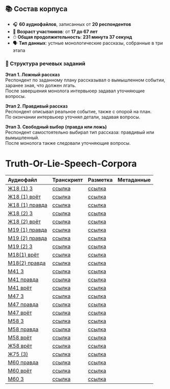 ## 📚 Состав корпуса

- 🎧 **60 аудиофайлов**, записанных от **20 респондентов**
- 👥 **Возраст участников**: от **17 до 67 лет**
- ⏱ **Общая продолжительность**: **231 минута 37 секунд**
- 🗣 **Тип данных**: устные монологические рассказы, собранные в три этапа

### 🔄 Структура речевых заданий

**Этап 1. Ложный рассказ**  
Респондент по заданному плану рассказывал о вымышленном событии, заранее зная, что должен лгать.  
После завершения монолога интервьюер задавал уточняющие вопросы.

**Этап 2. Правдивый рассказ**  
Респондент описывал реальное событие, также с опорой на план.  
По окончании интервьюер уточнял детали, задавая вопросы.

**Этап 3. Свободный выбор (правда или ложь)**  
Респондент самостоятельно выбирал тип рассказа: правдивый или вымышленный.  
После монолога также следовали уточняющие вопросы.

# Truth-Or-Lie-Speech-Corpora
| Аудиофайл | Транскрипт | Разметка | Метаданные |
|:----------|:-----------|:---------|:------------|
| [Ж18 (1) 3](./Audio/17-20/Ж18%20(1)%203.mp3) | [ссылка](https://github.com/polyamba/Truth-Or-Lie-Speech-Corpora/blob/main/Transcriptions/Ж18%20(1)%203.mp3.txt) | [ссылка](https://github.com/polyamba/Truth-Or-Lie-Speech-Corpora/blob/main/Annotation/Ж18%20(1)%203_Жилина_2.txt) |              |
| [Ж18 (1) врëт](https://github.com/polyamba/Truth-Or-Lie-Speech-Corpora/blob/main/Audio/17-20/Ж18%20(1)%20врëт.txt) | [ссылка](https://github.com/polyamba/Truth-Or-Lie-Speech-Corpora/blob/main/Transcriptions/Ж18%20(1)%20врёт.mp3.txt) | [ссылка](https://github.com/polyamba/Truth-Or-Lie-Speech-Corpora/blob/main/Annotation/Ж18%20(1)%20врëт.txt) |              |
| [Ж18 (1) правда](https://github.com/polyamba/Truth-Or-Lie-Speech-Corpora/blob/main/Audio/17-20/Ж18%20(1)%20правда.txt) | [ссылка](https://github.com/polyamba/Truth-Or-Lie-Speech-Corpora/blob/main/Transcriptions/Ж18%20(1)%20правда.mp3.txt) | [ссылка](https://github.com/polyamba/Truth-Or-Lie-Speech-Corpora/blob/main/Annotation/Ж18%20(1)%20правда_Жилина.txt) |              |
| [Ж18 (2) 3](https://github.com/polyamba/Truth-Or-Lie-Speech-Corpora/blob/main/Audio/17-20/Ж18%20(2)%203.mp3) | [ссылка](https://github.com/polyamba/Truth-Or-Lie-Speech-Corpora/blob/main/Transcriptions/Ж18%20(2)%203.mp3.txt) | [ссылка](https://github.com/polyamba/Truth-Or-Lie-Speech-Corpora/blob/main/Annotation/Ж18%20(2)%203.txt) |              |
| [Ж18 (2) врёт](https://github.com/polyamba/Truth-Or-Lie-Speech-Corpora/blob/main/Audio/17-20/Ж18%20(2)%20врёт.mp3) | [ссылка](https://github.com/polyamba/Truth-Or-Lie-Speech-Corpora/blob/main/Transcriptions/Ж18%20(2)%20врёт.mp3.txt) | [ссылка](https://github.com/polyamba/Truth-Or-Lie-Speech-Corpora/blob/main/Annotation/Ж18(2)%20врет.txt) |              |
| [М19 (1) правда](./Audio/17-20/М19%20(1)%20говорит%20правду.mp3) | [ссылка](https://github.com/polyamba/Truth-Or-Lie-Speech-Corpora/blob/main/Transcriptions/М19%20(1)%20говорит%20правду.mp3.txt) | [ссылка](https://github.com/polyamba/Truth-Or-Lie-Speech-Corpora/tree/main/Annotation) |              |
| [М19 (2) правда](./Audio/17-20/М19%20(2)%20говорит%20правду.mp3) | [ссылка](https://github.com/polyamba/Truth-Or-Lie-Speech-Corpora/blob/main/Transcriptions/М19%20(2)%20говорит%20правду.mp3.txt) | [ссылка](https://github.com/polyamba/Truth-Or-Lie-Speech-Corpora/blob/main/Annotation/М19_3.txt) |              |
| [М19 (2) 3](./Audio/17-20/М19%20(2)%203.mp3) | [ссылка](https://github.com/polyamba/Truth-Or-Lie-Speech-Corpora/blob/main/Transcriptions/М19%20(2)%203.mp3.txt) | [ссылка](https://github.com/polyamba/Truth-Or-Lie-Speech-Corpora/blob/main/Annotation/М19(2)3.txt) |              |
| [М18(1) врёт](./Audio/17-20/М18(1)%20врёт.mp3) | [ссылка](https://github.com/polyamba/Truth-Or-Lie-Speech-Corpora/blob/main/Transcriptions/М18(1)%20врёт.mp3.txt) | [ссылка](https://github.com/polyamba/Truth-Or-Lie-Speech-Corpora/blob/main/Annotation/М18(1)_врёт.txt) |              |
| [М18(2) правда](./Audio/17-20/М18(2)%20правда.mp3) | [ссылка](https://github.com/polyamba/Truth-Or-Lie-Speech-Corpora/blob/main/Transcriptions/М18(2)%20правда.mp3.txt) | [ссылка](https://github.com/polyamba/Truth-Or-Lie-Speech-Corpora/blob/main/Annotation/М18(2)_правда.txt) |              |
| [М41 3](./Audio/41-55/М41%203.mp3) | [ссылка](https://github.com/polyamba/Truth-Or-Lie-Speech-Corpora/blob/main/Transcriptions/М41%203.mp3.txt) | [ссылка](https://github.com/polyamba/Truth-Or-Lie-Speech-Corpora/blob/main/Annotation/M41%203.xlsx) |              |
| [М41 правда](./Audio/41-55/М41%20говорит%20правду.mp3) | [ссылка](https://github.com/polyamba/Truth-Or-Lie-Speech-Corpora/blob/main/Transcriptions/М41%20говорит%20правду.mp3.txt) | [ссылка](https://github.com/polyamba/Truth-Or-Lie-Speech-Corpora/blob/main/Annotation/M41%20ƒîƒîa®в%20ƒa††§r.xlsx) |              |
| [М41 врёт](./Audio/41-55/М41%20врёт.mp3) | [ссылка](https://github.com/polyamba/Truth-Or-Lie-Speech-Corpora/blob/main/Transcriptions/М41%20врёт.mp3.txt) | [ссылка](https://github.com/polyamba/Truth-Or-Lie-Speech-Corpora/blob/main/Annotation/M41%20Гасв.xlsx) |              |
| [М47 3](./Audio/41-55/М47%203.mp3) | [ссылка](https://github.com/polyamba/Truth-Or-Lie-Speech-Corpora/blob/main/Transcriptions/М47%203.mp3.txt) | [ссылка](https://github.com/polyamba/Truth-Or-Lie-Speech-Corpora/blob/main/Annotation/М47%203.xlsx) |              |
| [М47 правда](./Audio/41-55/М47%20говорит%20правду.mp3) | [ссылка](https://github.com/polyamba/Truth-Or-Lie-Speech-Corpora/blob/main/Transcriptions/М47%20говорит%20правду.mp3.txt) | [ссылка](https://github.com/polyamba/Truth-Or-Lie-Speech-Corpora/blob/main/Annotation/М47%20ƒîƒîa®в%20ƒa††§r.xlsx) |              |
| [М47 врёт](./Audio/41-55/М47%20врёт.mp3) | [ссылка](https://github.com/polyamba/Truth-Or-Lie-Speech-Corpora/blob/main/Transcriptions/М47%20врёт.mp3.txt) | [ссылка](https://github.com/polyamba/Truth-Or-Lie-Speech-Corpora/blob/main/Annotation/М47%20Гасв.xlsx) |              |
| [М58 3](./Audio/55%2B/М58%203.mp3) | [ссылка](https://github.com/polyamba/Truth-Or-Lie-Speech-Corpora/blob/main/Transcriptions/М58%203.mp3.txt) | [ссылка](https://github.com/polyamba/Truth-Or-Lie-Speech-Corpora/blob/main/Annotation/М58%203.xlsx) |              |
| [М58 правда](./Audio/55%2B/М58%20говорит%20правду.mp3) | [ссылка](https://github.com/polyamba/Truth-Or-Lie-Speech-Corpora/blob/main/Transcriptions/М58%20говорит%20правду.mp3.txt) | [ссылка](https://github.com/polyamba/Truth-Or-Lie-Speech-Corpora/blob/main/Annotation/М58%20ƒîƒîa®в%20ƒa††§r.xlsx) |              |
| [М58 врёт](./Audio/55%2B/М58%20врёт.mp3) | [ссылка](https://github.com/polyamba/Truth-Or-Lie-Speech-Corpora/blob/main/Transcriptions/М58%20врёт.mp3.txt) | [ссылка](https://github.com/polyamba/Truth-Or-Lie-Speech-Corpora/blob/main/Annotation/М58%20Гасв.xlsx) |              |
| [Ж58 врёт](./Audio/55%2B/Ж58%20врёт.mp3) | [ссылка](https://github.com/polyamba/Truth-Or-Lie-Speech-Corpora/blob/main/Transcriptions/Ж58%20врёт.mp3.txt) | [ссылка](./Annotation) |              |
| [Ж75 (3)](./Audio/55%2B/Ж75%20(3).mp3) | [ссылка](https://github.com/polyamba/Truth-Or-Lie-Speech-Corpora/blob/main/Transcriptions/Ж75%20(3).mp3.txt) | [ссылка](./Annotation) |              |
| [М60 правда](./Audio/55%2B/М60%20говорит%20правда.m4a) | [ссылка](https://github.com/polyamba/Truth-Or-Lie-Speech-Corpora/blob/main/Transcriptions/М60%20говорит%20правда.mp3.txt) | [ссылка](./Annotation) |              |
| [М60 врёт](./Audio/55%2B/М60%20врёт.m4a) | [ссылка](https://github.com/polyamba/Truth-Or-Lie-Speech-Corpora/blob/main/Transcriptions/М60%20врёт.mp3.txt) | [ссылка](./Annotation) |              |
| [М60 3](./Audio/55%2B/М60%203.m4a) | [ссылка](https://github.com/polyamba/Truth-Or-Lie-Speech-Corpora/blob/main/Transcriptions/М60%203.mp3.txt) | [ссылка](./Annotation) |              |
